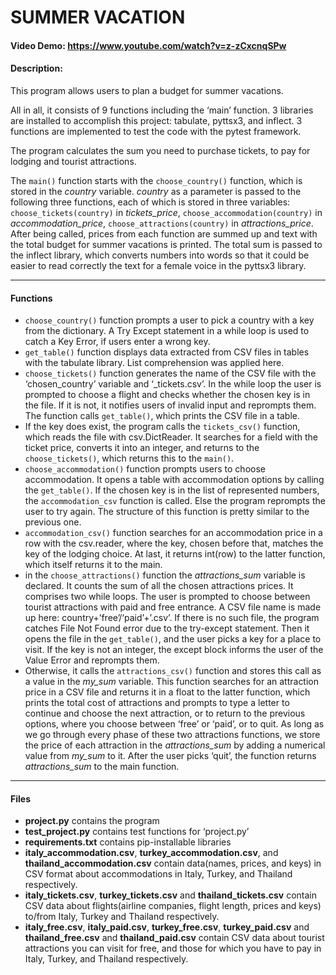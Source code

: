 # SUMMER VACATION

#### Video Demo:  <https://www.youtube.com/watch?v=z-zCxcnqSPw>
#### Description:
This program allows users to plan a budget for summer vacations.

All in all, it consists of 9 functions including the ‘main’ function. 3 libraries are installed to accomplish this project: tabulate, pyttsx3,  and inflect. 3 functions are implemented to test the code with the pytest framework.

The program calculates the sum you need to purchase tickets, to pay for lodging and tourist attractions.

The `main()` function starts with the `choose_country()` function, which is stored in the _country_ variable. _country_ as a parameter is passed to the following three functions, each of which is stored in three variables: `choose_tickets(country)` in _tickets_price_,
`choose_accommodation(country)` in _accommodation_price_, `choose_attractions(country)` in _attractions_price_. After being called, prices from each function are summed up and text with the total budget for summer vacations is printed. The total sum is passed to the inflect library, which converts numbers into words so that it could be easier to read correctly the text for a female voice in the pyttsx3 library.

***

#### Functions
+ `choose_country()` function prompts a user to pick a country with a key from the dictionary. A Try Except statement in a while loop is used to catch a Key Error, if users enter a wrong key.
+ `get_table()` function displays data extracted from CSV files in tables with the tabulate library. List comprehension was applied here.
+ `choose_tickets()` function generates the name of the CSV file with the ‘chosen_country’ variable and ‘_tickets.csv’. In the while loop the user is prompted to choose a flight and checks whether the chosen key is in the file. If it is not, it notifies users of invalid input and reprompts them. The function calls `get_table()`, which prints the CSV file in a table.
+ If the key does exist, the program calls the `tickets_csv()` function, which reads the file with csv.DictReader. It searches for a field with the ticket price, converts it into an integer, and returns to the `choose_tickets()`, which returns this to the `main()`.
+ `choose_accommodation()` function prompts users to choose accommodation. It opens a table with accommodation options by calling the `get_table()`. If the chosen key is in the list of represented numbers, the `accommodation_csv` function is called. Else the program reprompts the user to try again. The structure of this function is pretty similar to the previous one.
+ `accommodation_csv()` function searches for an accommodation price in a row with the csv.reader, where the key, chosen before that, matches the key of the lodging choice. At last, it returns int(row) to the latter function, which itself returns it to the main.
+ in  the `choose_attractions()` function the _attractions_sum_ variable is declared. It counts the sum of all the chosen attractions prices. It comprises two while loops. The user is prompted to choose between tourist attractions with paid and free entrance. A CSV file name is made up here: country+’free’/‘paid’+’.csv’. If there is no such file, the program catches File Not Found error due to the try-except statement. Then it opens the file in the `get_table()`, and the user picks a key for a place to visit. If the key is not an integer, the except block informs the user of the  Value Error and reprompts them.
+ Otherwise, it calls the `attractions_csv()` function and stores this call as a value in the _my_sum_ variable. This function searches for an attraction price in a CSV file and returns it in a float to the latter function, which prints the total cost of attractions and prompts to type a letter to continue and choose the next attraction, or to return to the previous options, where you choose between ‘free’ or ‘paid’, or to quit. As long as we go through every phase of these two attractions functions, we store the price of each attraction in the _attractions_sum_ by adding a numerical value from _my_sum_ to it. After the user picks ‘quit’, the function returns _attractions_sum_ to the main function.

***

#### Files
- **project.py** contains the program
- **test_project.py** contains test functions for ‘project.py’
- **requirements.txt** contains pip-installable libraries
- **italy_accommodation.csv**, **turkey_accommodation.csv**, and **thailand_accommodation.csv** contain data(names, prices, and keys) in CSV format about accommodations in Italy, Turkey, and Thailand respectively.
- **italy_tickets.csv**, **turkey_tickets.csv** and **thailand_tickets.csv** contain CSV data about flights(airline companies, flight length, prices and keys) to/from Italy, Turkey and Thailand respectively.
- **italy_free.csv**, **italy_paid.csv**, **turkey_free.csv**, **turkey_paid.csv**  and **thailand_free.csv** and **thailand_paid.csv** contain CSV data about tourist attractions you can visit for free, and those for which you have to pay in Italy, Turkey, and Thailand respectively.
